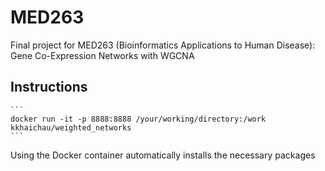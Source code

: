 # MED263
Final project for MED263 (Bioinformatics Applications to Human Disease): Gene Co-Expression Networks with WGCNA

## Instructions
    ```
    docker run -it -p 8888:8888 /your/working/directory:/work kkhaichau/weighted_networks
    ```
Using the Docker container automatically installs the necessary packages
